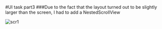#UI task part3
###Due to the fact that the layout turned out to be slightly larger than the screen, I had to add a NestedScrollView

![scr1]()